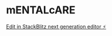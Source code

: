 # mENTALcARE

[Edit in StackBlitz next generation editor ⚡️](https://stackblitz.com/~/github.com/keven10dev/mENTALcARE)